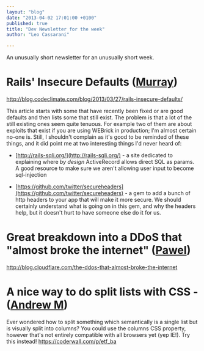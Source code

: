 ```yaml
---
layout: "blog"
date: "2013-04-02 17:01:00 +0100"
published: true
title: "Dev Newsletter for the week"
author: "Leo Cassarani"

---
```


An unusually short newsletter for an unusually short week.

# Rails' Insecure Defaults ([Murray](http://www.unboxedconsulting.com/people/murray-steele))

http://blog.codeclimate.com/blog/2013/03/27/rails-insecure-defaults/ 

This article starts with some that have recently been fixed or are good defaults and then lists some that still exist.  The problem is that a lot of the still existing ones seem quite tenuous.   For example two of them are about exploits that exist if you are using WEBrick in production; I'm almost certain no-one is.  Still, I shouldn't complain as it's good to be reminded of these things, and it did point me at two interesting things I'd never heard of:

* [http://rails-sqli.org/](http://rails-sqli.org/) - a site dedicated to explaining where *by design* ActiveRecord allows direct SQL as params.  A good resource to make sure we aren't allowing user input to become sql-injection

* [https://github.com/twitter/secureheaders](https://github.com/twitter/secureheaders) - a gem to add a bunch of http headers to your app that will make it more secure.  We should certainly understand what is going on in this gem, and why the headers help, but it doesn't hurt to have someone else do it for us.

# Great breakdown into a DDoS that "almost broke the internet" ([Pawel](http://www.unboxedconsulting.com/people/pawel-janiak))

http://blog.cloudflare.com/the-ddos-that-almost-broke-the-internet

# A nice way to do split lists with CSS - ([Andrew M](http://www.unboxedconsulting.com/people/andrew-mitchell))

Ever wondered how to split something which semantically is a single list but is visually split into columns? You could use the columns CSS property, however that's not entirely compatible with all browsers yet (yep IE!). Try this instead!
https://coderwall.com/p/etf_ba
